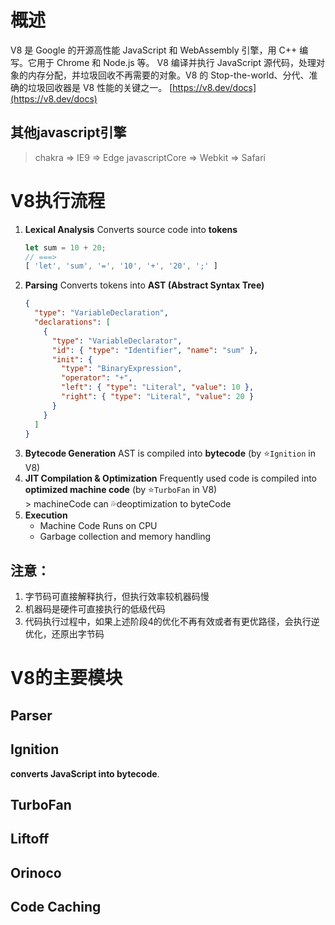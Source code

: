 # 概述
V8 是 Google 的开源高性能 JavaScript 和 WebAssembly 引擎，用 C++ 编写。它用于 Chrome 和 Node.js 等。
V8 编译并执行 JavaScript 源代码，处理对象的内存分配，并垃圾回收不再需要的对象。V8 的 Stop-the-world、分代、准确的垃圾回收器是 V8 性能的关键之一。
[https://v8.dev/docs](https://v8.dev/docs)

## 其他javascript引擎
>chakra => IE9 => Edge
>javascriptCore => Webkit => Safari

# V8执行流程
1. **Lexical Analysis**
	Converts source code into **tokens**
	```javascript
	let sum = 10 + 20;
	// ===>
	[ 'let', 'sum', '=', '10', '+', '20', ';' ]
	```
2. **Parsing**
	Converts tokens into **AST (Abstract Syntax Tree)**
	```json
	{
	  "type": "VariableDeclaration",
	  "declarations": [
	    {
	      "type": "VariableDeclarator",
	      "id": { "type": "Identifier", "name": "sum" },
	      "init": {
	        "type": "BinaryExpression",
	        "operator": "+",
	        "left": { "type": "Literal", "value": 10 },
	        "right": { "type": "Literal", "value": 20 }
	      }
	    }
	  ]
	}
	```
3. **Bytecode Generation**
	AST is compiled into **bytecode** (by ⭐️`Ignition` in V8)
4. **JIT Compilation & Optimization**
	Frequently used code is compiled into **optimized machine code** (by ⭐️`TurboFan` in V8)	
		> machineCode can 💦deoptimization to byteCode
5. **Execution**
	- Machine Code Runs on CPU
	- Garbage collection and memory handling
## 注意：
1. 字节码可直接解释执行，但执行效率较机器码慢
2. 机器码是硬件可直接执行的低级代码
3. 代码执行过程中，如果上述阶段4的优化不再有效或者有更优路径，会执行逆优化，还原出字节码

# V8的主要模块
## Parser
## Ignition
**converts JavaScript into bytecode**.
## TurboFan
## Liftoff
## Orinoco
## Code Caching


